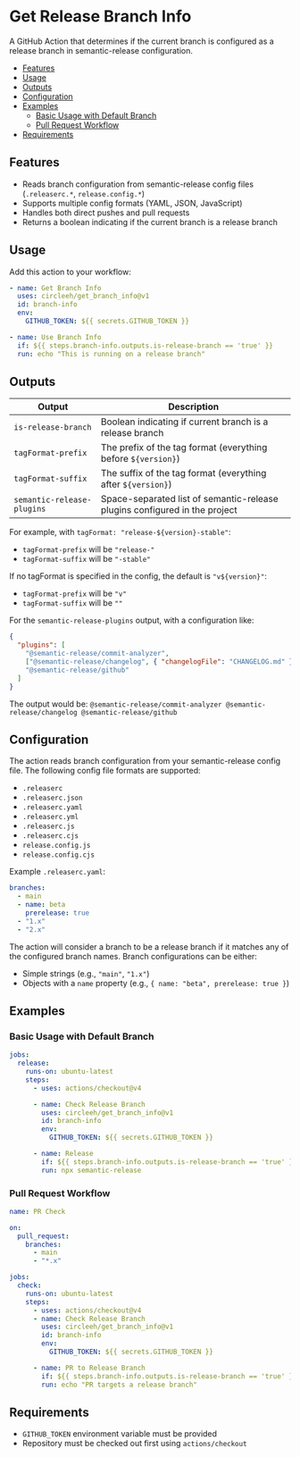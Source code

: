 # Get Release Branch Info

A GitHub Action that determines if the current branch is configured as a release
branch in semantic-release configuration.

- [Features](#features)
- [Usage](#usage)
- [Outputs](#outputs)
- [Configuration](#configuration)
- [Examples](#examples)
  - [Basic Usage with Default Branch](#basic-usage-with-default-branch)
  - [Pull Request Workflow](#pull-request-workflow)
- [Requirements](#requirements)

## Features

- Reads branch configuration from semantic-release config files (`.releaserc.*`,
  `release.config.*`)
- Supports multiple config formats (YAML, JSON, JavaScript)
- Handles both direct pushes and pull requests
- Returns a boolean indicating if the current branch is a release branch

## Usage

Add this action to your workflow:

```yaml
- name: Get Branch Info
  uses: circleeh/get_branch_info@v1
  id: branch-info
  env:
    GITHUB_TOKEN: ${{ secrets.GITHUB_TOKEN }}

- name: Use Branch Info
  if: ${{ steps.branch-info.outputs.is-release-branch == 'true' }}
  run: echo "This is running on a release branch"
```

## Outputs

| Output                     | Description                                                                |
| -------------------------- | -------------------------------------------------------------------------- |
| `is-release-branch`        | Boolean indicating if current branch is a release branch                   |
| `tagFormat-prefix`         | The prefix of the tag format (everything before `${version}`)              |
| `tagFormat-suffix`         | The suffix of the tag format (everything after `${version}`)               |
| `semantic-release-plugins` | Space-separated list of semantic-release plugins configured in the project |

For example, with `tagFormat: "release-${version}-stable"`:

- `tagFormat-prefix` will be `"release-"`
- `tagFormat-suffix` will be `"-stable"`

If no tagFormat is specified in the config, the default is `"v${version}"`:

- `tagFormat-prefix` will be `"v"`
- `tagFormat-suffix` will be `""`

For the `semantic-release-plugins` output, with a configuration like:

```json
{
  "plugins": [
    "@semantic-release/commit-analyzer",
    ["@semantic-release/changelog", { "changelogFile": "CHANGELOG.md" }],
    "@semantic-release/github"
  ]
}
```

The output would be:
`@semantic-release/commit-analyzer @semantic-release/changelog @semantic-release/github`

## Configuration

The action reads branch configuration from your semantic-release config file.
The following config file formats are supported:

- `.releaserc`
- `.releaserc.json`
- `.releaserc.yaml`
- `.releaserc.yml`
- `.releaserc.js`
- `.releaserc.cjs`
- `release.config.js`
- `release.config.cjs`

Example `.releaserc.yaml`:

```yaml
branches:
  - main
  - name: beta
    prerelease: true
  - "1.x"
  - "2.x"
```

The action will consider a branch to be a release branch if it matches any of
the configured branch names. Branch configurations can be either:

- Simple strings (e.g., `"main"`, `"1.x"`)
- Objects with a `name` property (e.g., `{ name: "beta", prerelease: true }`)

## Examples

### Basic Usage with Default Branch

```yaml
jobs:
  release:
    runs-on: ubuntu-latest
    steps:
      - uses: actions/checkout@v4

      - name: Check Release Branch
        uses: circleeh/get_branch_info@v1
        id: branch-info
        env:
          GITHUB_TOKEN: ${{ secrets.GITHUB_TOKEN }}

      - name: Release
        if: ${{ steps.branch-info.outputs.is-release-branch == 'true' }}
        run: npx semantic-release
```

### Pull Request Workflow

```yaml
name: PR Check

on:
  pull_request:
    branches:
      - main
      - "*.x"

jobs:
  check:
    runs-on: ubuntu-latest
    steps:
      - uses: actions/checkout@v4
      - name: Check Release Branch
        uses: circleeh/get_branch_info@v1
        id: branch-info
        env:
          GITHUB_TOKEN: ${{ secrets.GITHUB_TOKEN }}

      - name: PR to Release Branch
        if: ${{ steps.branch-info.outputs.is-release-branch == 'true' }}
        run: echo "PR targets a release branch"
```

## Requirements

- `GITHUB_TOKEN` environment variable must be provided
- Repository must be checked out first using `actions/checkout`

